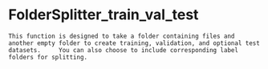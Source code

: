 # FolderSplitter_train_val_test
    This function is designed to take a folder containing files and another empty folder to create training, validation, and optional test datasets.     You can also choose to include corresponding label folders for splitting.
